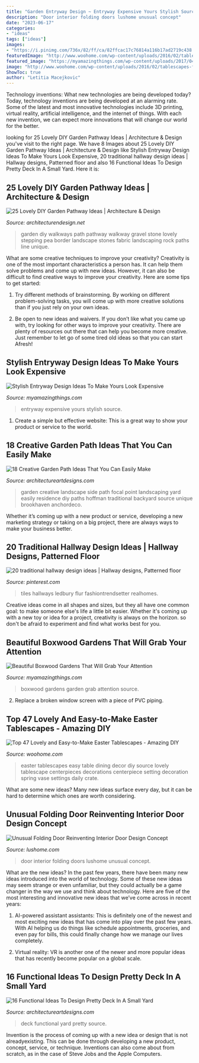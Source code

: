 ```yaml
---
title: "Garden Entryway Design ~ Entryway Expensive Yours Stylish Source"
description: "Door interior folding doors lushome unusual concept"
date: "2023-06-17"
categories:
- "ideas"
tags: ["ideas"]
images:
- "https://i.pinimg.com/736x/82/ff/ca/82ffcac17c76814a116b17ad2719c438.jpg"
featuredImage: "http://www.woohome.com/wp-content/uploads/2016/02/tablescapes-for-easter-14.jpg"
featured_image: "https://myamazingthings.com/wp-content/uploads/2017/04/garden-2.jpg"
image: "http://www.woohome.com/wp-content/uploads/2016/02/tablescapes-for-easter-14.jpg"
ShowToc: true
author: "Letitia Macejkovic"
---
```



Technology inventions: What new technologies are being developed today?
Today, technology inventions are being developed at an alarming rate. Some of the latest and most innovative technologies include 3D printing, virtual reality, artificial intelligence, and the internet of things. With each new invention, we can expect more innovations that will change our world for the better.

	

		
looking for 25 Lovely DIY Garden Pathway Ideas | Architecture &amp; Design you've visit to the right page. We have 8 Images about 25 Lovely DIY Garden Pathway Ideas | Architecture &amp; Design like Stylish Entryway Design Ideas To Make Yours Look Expensive, 20 traditional hallway design ideas | Hallway designs, Patterned floor and also 16 Functional Ideas To Design Pretty Deck In A Small Yard. Here it is:
		
    
## 25 Lovely DIY Garden Pathway Ideas | Architecture &amp; Design

<img loading=lazy src="http://cdn.architecturendesign.net/wp-content/uploads/2014/08/25-Lovely-DIY-Garden-Pathway-Ideas-19.jpg" onerror="this.onerror=null;this.src='https://tse3.mm.bing.net/th?id=OIP.2Iu3kc7Ejkbl7Ie9iYw1YgHaJ4&amp;pid=15.1';" alt="25 Lovely DIY Garden Pathway Ideas | Architecture &amp; Design">

_Source: architecturendesign.net_

>garden diy walkways path pathway walkway gravel stone lovely stepping pea border landscape stones fabric landscaping rock paths line unique. 

	

What are some creative techniques to improve your creativity?
Creativity is one of the most important characteristics a person has. It can help them solve problems and come up with new ideas. However, it can also be difficult to find creative ways to improve your creativity. Here are some tips to get started: 
1. Try different methods of brainstorming. By working on different problem-solving tasks, you will come up with more creative solutions than if you just rely on your own ideas.

2. Be open to new ideas and waivers. If you don’t like what you came up with, try looking for other ways to improve your creativity. There are plenty of resources out there that can help you become more creative. Just remember to let go of some tired old ideas so that you can start Afresh!

    
## Stylish Entryway Design Ideas To Make Yours Look Expensive

<img loading=lazy src="http://myamazingthings.com/wp-content/uploads/2017/08/entryway-ideas-4.png" onerror="this.onerror=null;this.src='https://tse3.mm.bing.net/th?id=OIP.9mAPYq5ZExoAWqMFmKdn7wHaLG&amp;pid=15.1';" alt="Stylish Entryway Design Ideas To Make Yours Look Expensive">

_Source: myamazingthings.com_

>entryway expensive yours stylish source. 

	

1. Create a simple but effective website: This is a great way to show your product or service to the world.

    
## 18 Creative Garden Path Ideas That You Can Easily Make

<img loading=lazy src="https://www.architectureartdesigns.com/wp-content/uploads/2016/05/4-26.jpg" onerror="this.onerror=null;this.src='https://tse2.mm.bing.net/th?id=OIP.70jcyKyf4MNgBuGiyb4-mAHaJ4&amp;pid=15.1';" alt="18 Creative Garden Path Ideas That You Can Easily Make">

_Source: architectureartdesigns.com_

>garden creative landscape side path focal point landscaping yard easily residence diy paths hoffman traditional backyard source unique brookhaven anchordeco. 

	

Whether it’s coming up with a new product or service, developing a new marketing strategy or taking on a big project, there are always ways to make your business better.

    
## 20 Traditional Hallway Design Ideas | Hallway Designs, Patterned Floor

<img loading=lazy src="https://i.pinimg.com/736x/82/ff/ca/82ffcac17c76814a116b17ad2719c438.jpg" onerror="this.onerror=null;this.src='https://tse4.mm.bing.net/th?id=OIP.QJrm5Ivb3JZkI1bzffAUVQHaKC&amp;pid=15.1';" alt="20 traditional hallway design ideas | Hallway designs, Patterned floor">

_Source: pinterest.com_

>tiles hallways ledbury flur fashiontrendsetter realhomes. 

	

Creative ideas come in all shapes and sizes, but they all have one common goal: to make someone else's life a little bit easier. Whether it's coming up with a new toy or idea for a project, creativity is always on the horizon. so don't be afraid to experiment and find what works best for you.

    
## Beautiful Boxwood Gardens That Will Grab Your Attention

<img loading=lazy src="https://myamazingthings.com/wp-content/uploads/2017/04/garden-2.jpg" onerror="this.onerror=null;this.src='https://tse4.mm.bing.net/th?id=OIP.xPH2WRd6ihfVvJ6LhPzK2wC7FN&amp;pid=15.1';" alt="Beautiful Boxwood Gardens That Will Grab Your Attention">

_Source: myamazingthings.com_

>boxwood gardens garden grab attention source. 

	

2. Replace a broken window screen with a piece of PVC piping.

    
## Top 47 Lovely And Easy-to-Make Easter Tablescapes - Amazing DIY

<img loading=lazy src="http://www.woohome.com/wp-content/uploads/2016/02/tablescapes-for-easter-14.jpg" onerror="this.onerror=null;this.src='https://tse1.mm.bing.net/th?id=OIP.U3DlcZnoUOdEmQYzo6fUPwHaLK&amp;pid=15.1';" alt="Top 47 Lovely and Easy-to-Make Easter Tablescapes - Amazing DIY">

_Source: woohome.com_

>easter tablescapes easy table dining decor diy source lovely tablescape centerpieces decorations centerpiece setting decoration spring vase settings daily crate. 

	

What are some new ideas?
Many new ideas surface every day, but it can be hard to determine which ones are worth considering.

    
## Unusual Folding Door Reinventing Interior Door Design Concept

<img loading=lazy src="https://www.lushome.com/wp-content/uploads/2012/09/interior-doors-matharoo-curtain-door-2.jpg" onerror="this.onerror=null;this.src='https://tse2.mm.bing.net/th?id=OIP.cZo8rV9rhDOx2X87DvpdhgAAAA&amp;pid=15.1';" alt="Unusual Folding Door Reinventing Interior Door Design Concept">

_Source: lushome.com_

>door interior folding doors lushome unusual concept. 

	

What are the new ideas?
In the past few years, there have been many new ideas introduced into the world of technology. Some of these new ideas may seem strange or even unfamiliar, but they could actually be a game changer in the way we use and think about technology. Here are five of the most interesting and innovative new ideas that we’ve come across in recent years:
1. AI-powered assistant assistants: This is definitely one of the newest and most exciting new ideas that has come into play over the past few years. With AI helping us do things like schedule appointments, groceries, and even pay for bills, this could finally change how we manage our lives completely.

2. Virtual reality: VR is another one of the newer and more popular ideas that has recently become popular on a global scale.

    
## 16 Functional Ideas To Design Pretty Deck In A Small Yard

<img loading=lazy src="https://www.architectureartdesigns.com/wp-content/uploads/2016/03/4-53.jpg" onerror="this.onerror=null;this.src='https://tse3.mm.bing.net/th?id=OIP.QvcgdS1OcU7ORPTFuWE8hAAAAA&amp;pid=15.1';" alt="16 Functional Ideas To Design Pretty Deck In A Small Yard">

_Source: architectureartdesigns.com_

>deck functional yard pretty source. 

	

Invention is the process of coming up with a new idea or design that is not alreadyexisting. This can be done through developing a new product, concept, service, or technique. Inventions can also come about from scratch, as in the case of Steve Jobs and the Apple Computers.

